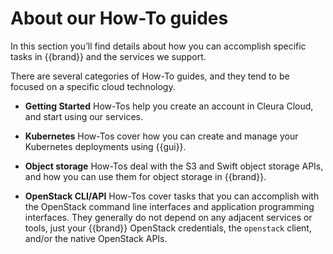 # About our How-To guides

In this section you’ll find details about how you can accomplish
specific tasks in {{brand}} and the services we support.

There are several categories of How-To guides, and they tend to be
focused on a specific cloud technology.

* **Getting Started** How-Tos help you create an account in Cleura
  Cloud, and start using our services.

* **Kubernetes** How-Tos cover how you can create and manage your
  Kubernetes deployments using {{gui}}.

* **Object storage** How-Tos deal with the S3 and Swift object storage
  APIs, and how you can use them for object storage in
  {{brand}}.

* **OpenStack CLI/API** How-Tos cover tasks that you can accomplish
  with the OpenStack command line interfaces and application
  programming interfaces. They generally do not depend on any adjacent
  services or tools, just your {{brand}} OpenStack
  credentials, the `openstack` client, and/or the native OpenStack
  APIs.

<!-- TODO: we’ll enable these as we migrate content.
* **Terraform** How-Tos deal with Terraform configurations and how you
  can apply them in {{brand}}. They build on the
  `terraform` binary and the
  [OpenStack](https://registry.terraform.io/providers/terraform-provider-openstack/openstack/latest/docs)
  and
  [Kubernetes](https://registry.terraform.io/providers/hashicorp/kubernetes/latest/docs)
  providers.
-->
